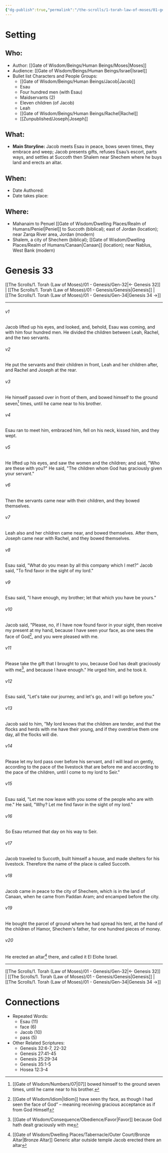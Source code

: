 ```yaml
---
{"dg-publish":true,"permalink":"/the-scrolls/1-torah-law-of-moses/01-genesis/gen-33/","tags":["#TheScrolls","#TorahLawofMoses"]}
---
```


# Setting
## Who:
- Author: [[Gate of Wisdom/Beings/Human Beings/Moses\|Moses]]
- Audience: [[Gate of Wisdom/Beings/Human Beings/Israel\|Israel]]
- Bullet list Characters and People Groups: 
	- [[Gate of Wisdom/Beings/Human Beings/Jacob\|Jacob]]
	- Esau
	- Four hundred men (with Esau)
	- Maidservants (2)
	- Eleven children (of Jacob)
	- Leah
	- [[Gate of Wisdom/Beings/Human Beings/Rachel\|Rachel]]
	- [[Zunpublished/Joseph\|Joseph]]

## What:
- **Main Storyline:** Jacob meets Esau in peace, bows seven times, they embrace and weep; Jacob presents gifts, refuses Esau’s escort, parts ways, and settles at Succoth then Shalem near Shechem where he buys land and erects an altar.

## When:
- Date Authored: 
- Date takes place: 

## Where: 
- Mahanaim to Penuel [[Gate of Wisdom/Dwelling Places/Realm of Humans/Peniel\|Peniel]] to Succoth (biblical); east of Jordan (location); near Zarqa River area, Jordan (modern)
- Shalem, a city of Shechem (biblical); [[Gate of Wisdom/Dwelling Places/Realm of Humans/Canaan\|Canaan]] (location); near Nablus, West Bank (modern)


# Genesis 33

[[The Scrolls/1. Torah (Law of Moses)/01 - Genesis/Gen-32\|← Genesis 32]] | [[The Scrolls/1. Torah (Law of Moses)/01 - Genesis/Genesis\|Genesis]] | [[The Scrolls/1. Torah (Law of Moses)/01 - Genesis/Gen-34\|Genesis 34 →]]
***



###### v1 
Jacob lifted up his eyes, and looked, and, behold, Esau was coming, and with him four hundred men. He divided the children between Leah, Rachel, and the two servants. 

###### v2 
He put the servants and their children in front, Leah and her children after, and Rachel and Joseph at the rear. 

###### v3 
He himself passed over in front of them, and bowed himself to the ground seven[^4] times, until he came near to his brother. 

###### v4 
Esau ran to meet him, embraced him, fell on his neck, kissed him, and they wept. 

###### v5 
He lifted up his eyes, and saw the women and the children; and said, "Who are these with you?" He said, "The children whom God has graciously given your servant." 

###### v6 
Then the servants came near with their children, and they bowed themselves. 

###### v7 
Leah also and her children came near, and bowed themselves. After them, Joseph came near with Rachel, and they bowed themselves. 

###### v8 
Esau said, "What do you mean by all this company which I met?" Jacob said, "To find favor in the sight of my lord." 

###### v9 
Esau said, "I have enough, my brother; let that which you have be yours." 

###### v10 
Jacob said, "Please, no, if I have now found favor in your sight, then receive my present at my hand, because I have seen your face, as one sees the face of God[^1], and you were pleased with me. 

###### v11 
Please take the gift that I brought to you, because God has dealt graciously with me[^3], and because I have enough." He urged him, and he took it. 

###### v12 
Esau said, "Let's take our journey, and let's go, and I will go before you." 

###### v13 
Jacob said to him, "My lord knows that the children are tender, and that the flocks and herds with me have their young, and if they overdrive them one day, all the flocks will die. 

###### v14 
Please let my lord pass over before his servant, and I will lead on gently, according to the pace of the livestock that are before me and according to the pace of the children, until I come to my lord to Seir." 

###### v15 
Esau said, "Let me now leave with you some of the people who are with me." He said, "Why? Let me find favor in the sight of my lord." 

###### v16 
So Esau returned that day on his way to Seir. 

###### v17 
Jacob traveled to Succoth, built himself a house, and made shelters for his livestock. Therefore the name of the place is called Succoth. 

###### v18 
Jacob came in peace to the city of Shechem, which is in the land of Canaan, when he came from Paddan Aram; and encamped before the city. 

###### v19 
He bought the parcel of ground where he had spread his tent, at the hand of the children of Hamor, Shechem's father, for one hundred pieces of money. 

###### v20 
He erected an altar[^2] there, and called it El Elohe Israel.

***
[[The Scrolls/1. Torah (Law of Moses)/01 - Genesis/Gen-32\|← Genesis 32]] | [[The Scrolls/1. Torah (Law of Moses)/01 - Genesis/Genesis\|Genesis]] | [[The Scrolls/1. Torah (Law of Moses)/01 - Genesis/Gen-34\|Genesis 34 →]]

# Connections
- Repeated Words: 
	- Esau (11)
	- face (6)
	- Jacob (10)
	- pass (5)
- Other Related Scriptures: 
	- Genesis 32:6-7, 22-32
	- Genesis 27:41-45
	- Genesis 25:29-34
	- Genesis 35:1-5
	- Hosea 12:3-4



[^1]: [[Gate of Wisdom/Idiom\|Idiom]] have seen thy face, as though I had seen the face of God” – meaning receiving gracious acceptance as if from God Himself

[^2]: [[Gate of Wisdom/Dwelling Places/Tabernacle/Outer Court/Bronze Altar\|Bronze Altar]] Generic altar outside temple Jacob erected there an altar

[^3]: [[Gate of Wisdom/Consequence/Obedience/Favor\|Favor]] because God hath dealt graciously with me

[^4]: [[Gate of Wisdom/Numbers/07\|07]] bowed himself to the ground seven times, until he came near to his brother.
